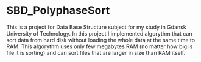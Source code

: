 # SBD_PolyphaseSort
This is a project for Data Base Structure subject for my study in Gdansk University of Technology. In this project I implemented algorythm that can sort data from hard disk without loading the whole data at the same time to RAM. This algorythm uses only few megabytes RAM (no matter how big is file it is sorting) and can sort files that are larger in size than RAM itself.
